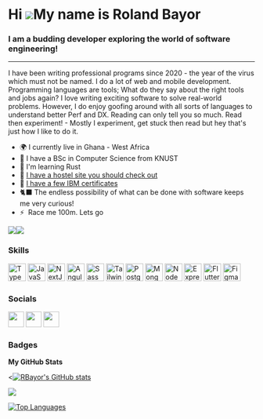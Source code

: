 Hi ![](https://user-images.githubusercontent.com/18350557/176309783-0785949b-9127-417c-8b55-ab5a4333674e.gif)My name is Roland Bayor
====================================================================================================================================

### I am a budding developer exploring the world of software engineering!
---------------------------------------------------------

I have been writing professional programs since 2020 - the year of the virus which must not be named. I do a lot of web and mobile development. Programming languages are tools; What do they say about the right tools and jobs again? I love writing exciting software to solve real-world problems. However, I do enjoy goofing around with all sorts of languages to understand better Perf and DX. Reading can only tell you so much. Read then experiment! - Mostly I experiment, get stuck then read but hey that's just how I like to do it.

* 🌍 I currently live in Ghana - West Africa
* 📃 I have a BSc in Computer Science from KNUST
* 🧠 I'm learning Rust
* 🏡 [I have a hostel site you should check out][hostel]
* 📃 [I have a few IBM certificates][ibm]
* 🐈‍⬛ The endless possibility of what can be done with software keeps me very curious!
* ⚡  Race me 100m. Lets go

<a href="https://www.github.com/RBayor" target="_blank" rel="noreferrer"><img
src="https://img.shields.io/github/followers/RBayor?logo=github&style=for-the-badge&color=0891b2&labelColor=1c1917" /></a><a href="https://www.twitter.com/TheRealRoland_" target="_blank" rel="noreferrer"><img
src="https://img.shields.io/twitter/follow/TheRealRoland_?logo=twitter&style=for-the-badge&color=0891b2&labelColor=1c1917"
/></a>

### Skills


<p align="left">
<a href="https://www.typescriptlang.org/" target="_blank" rel="noreferrer"><img src="https://raw.githubusercontent.com/danielcranney/readme-generator/main/public/icons/skills/typescript-colored.svg" width="36" height="36" alt="TypeScript" /></a>
<a href="https://developer.mozilla.org/en-US/docs/Web/JavaScript" target="_blank" rel="noreferrer"><img src="https://raw.githubusercontent.com/danielcranney/readme-generator/main/public/icons/skills/javascript-colored.svg" width="36" height="36" alt="JavaScript" /></a>
<a href="https://nextjs.org/docs" target="_blank" rel="noreferrer"><img src="https://raw.githubusercontent.com/danielcranney/readme-generator/main/public/icons/skills/nextjs-colored-dark.svg" width="36" height="36" alt="NextJs" /></a>
<a href="https://angular.io/" target="_blank" rel="noreferrer"><img src="https://raw.githubusercontent.com/danielcranney/readme-generator/main/public/icons/skills/angularjs-colored.svg" width="36" height="36" alt="Angular" /></a>
<a href="https://sass-lang.com/" target="_blank" rel="noreferrer"><img src="https://raw.githubusercontent.com/danielcranney/readme-generator/main/public/icons/skills/sass-colored.svg" width="36" height="36" alt="Sass" /></a>
<a href="https://tailwindcss.com/" target="_blank" rel="noreferrer"><img src="https://raw.githubusercontent.com/danielcranney/readme-generator/main/public/icons/skills/tailwindcss-colored.svg" width="36" height="36" alt="TailwindCSS" /></a>
<a href="https://www.postgresql.org/" target="_blank" rel="noreferrer"><img src="https://raw.githubusercontent.com/danielcranney/readme-generator/main/public/icons/skills/postgresql-colored.svg" width="36" height="36" alt="PostgreSQL" /></a>
<a href="https://www.mongodb.com/" target="_blank" rel="noreferrer"><img src="https://raw.githubusercontent.com/danielcranney/readme-generator/main/public/icons/skills/mongodb-colored.svg" width="36" height="36" alt="MongoDB" /></a>
<a href="https://nodejs.org/en/" target="_blank" rel="noreferrer"><img src="https://raw.githubusercontent.com/danielcranney/readme-generator/main/public/icons/skills/nodejs-colored.svg" width="36" height="36" alt="NodeJS" /></a>
<a href="https://expressjs.com/" target="_blank" rel="noreferrer"><img src="https://raw.githubusercontent.com/danielcranney/readme-generator/main/public/icons/skills/express-colored-dark.svg" width="36" height="36" alt="Express" /></a>
<a href="https://flutter.dev/" target="_blank" rel="noreferrer"><img src="https://raw.githubusercontent.com/danielcranney/readme-generator/main/public/icons/skills/flutter-colored.svg" width="36" height="36" alt="Flutter" /></a>
<a href="https://www.figma.com/" target="_blank" rel="noreferrer"><img src="https://raw.githubusercontent.com/danielcranney/readme-generator/main/public/icons/skills/figma-colored.svg" width="36" height="36" alt="Figma" /></a>
</p>


### Socials

<p align="left"> <a href="https://www.github.com/RBayor" target="_blank" rel="noreferrer"><img src="https://raw.githubusercontent.com/danielcranney/readme-generator/main/public/icons/socials/github-dark.svg" width="32" height="32" /></a> <a href="https://www.linkedin.com/in/roland-bayor" target="_blank" rel="noreferrer"><img src="https://raw.githubusercontent.com/danielcranney/readme-generator/main/public/icons/socials/linkedin.svg" width="32" height="32" /></a> <a href="https://www.twitter.com/TheRealRoland_" target="_blank" rel="noreferrer"><img src="https://raw.githubusercontent.com/danielcranney/readme-generator/main/public/icons/socials/twitter.svg" width="32" height="32" /></a></p>

### Badges

<b>My GitHub Stats</b>

<<a href="http://www.github.com/RBayor"><img src="https://github-readme-stats.vercel.app/api?username=RBayor&show_icons=true&hide=&count_private=true&title_color=0891b2&text_color=ffffff&icon_color=0891b2&bg_color=1c1917&hide_border=true&show_icons=true" alt="RBayor's GitHub stats" /></a>

<a href="http://www.github.com/RBayor"><img src="https://github-readme-streak-stats.herokuapp.com/?user=RBayor&stroke=ffffff&background=1c1917&ring=0891b2&fire=0891b2&currStreakNum=ffffff&currStreakLabel=0891b2&sideNums=ffffff&sideLabels=ffffff&dates=ffffff&hide_border=true" /></a>

<a href="https://github.com/RBayor" align="left"><img src="https://github-readme-stats.vercel.app/api/top-langs/?username=RBayor&langs_count=10&title_color=0891b2&text_color=ffffff&icon_color=0891b2&bg_color=1c1917&hide_border=true&locale=en&custom_title=Top%20%Languages" alt="Top Languages" /></a>


[website]: https://platinumdev.netlify.app/
[hostel]: https://hostelhubgh.com/
[ibm]: https://www.credly.com/users/roland-bayor

